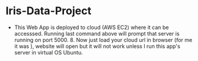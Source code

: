 # Iris-Data-Project
- This Web App is deployed to cloud (AWS EC2) where it can be accesssed. Running last command above will prompt that server is running on port 5000. 8. 
Now just load your cloud url in browser (for me it was ), website will open but it will not work unless I run this app's server in virtual OS Ubuntu.
